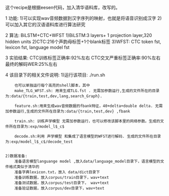 
这个recipe是根据eesen代码，加入清华语料库，改写的。

1 功能:
	1)可以实现wav音频数据到汉字序列的映射，也就是将语音识别成汉字
	2)可以加入其它的汉语语料库进行算法研究
	

2 算法:
	BiLSTM+CTC+WFST
		1)BiLSTM:3 layers+ 1 projection layer,320 hidden units
		2)CTC:216个声韵母标签+1个blank标签
		3)WFST: CTC token fst, lexicon fst, language model fst 

3 实验结果:
		CTC训练标签正确率:92%左右
		CTC交叉严重标签正确率:90%左右
		最终的解码WER:25%左右


4 该目录下的相关文件说明:
	1)运行该项目:
		./run.sh
			
		也可以单独运行每个高亮的shell脚本，其中
		make_TLG_WFST.sh: 用来生成TLG.fst . 无需加参数运行,生成的文件所在的目录为:data/{train,test,dev,lang,search_Graph}.

		feature.sh:用来生成wav音频数据的fbank特征，40+delta+double delta. 无需加参数运行,生成的文件所在目录为:data/{train,test,dev} ,fbank

		train.sh: 训练声学模型 无需加参数运行，也可以修改该脚本里的网络参数。生成的文件所在目录为:exp/model_l$_c$

		decode.sh:利用 声学模型 和集成了语言模型的WFST进行解码. 生成的文件所在目录为:exp/model_l$_c$/decode_test 


	2)数据准备:
		准备语言模型languange model ,放入data/language_model目录下，语言模型的文件格式类似于清华的
		准备字典lexicon.txt，放入 data/dict目录下
		准备训练数据，放入corpus/train目录下，wav+text
		准备测试数据，放入corpus/test目录下， wav+text
		准备验证数据，放入corpus/dev目录下，wav+text

